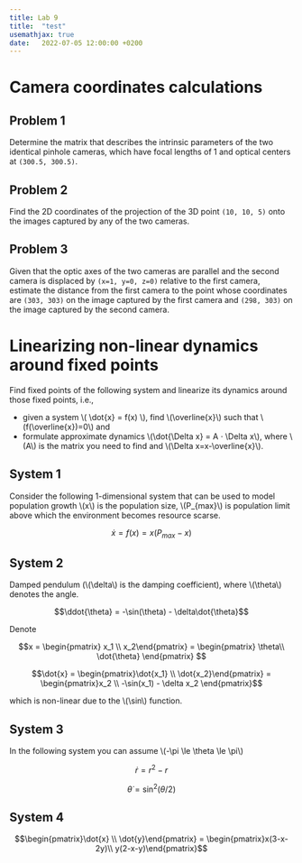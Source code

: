 ```yaml
---
title: Lab 9
title:  "test"
usemathjax: true
date:   2022-07-05 12:00:00 +0200
---
```


<script type="text/javascript" id="MathJax-script" async
  src="https://cdn.jsdelivr.net/npm/mathjax@3/es5/tex-mml-chtml.js">
</script>
# Camera coordinates calculations 

## Problem 1


Determine the matrix that describes the intrinsic parameters of the two identical pinhole cameras, which have focal lengths of 1 and optical centers at `(300.5, 300.5)`.

## Problem 2

Find the 2D coordinates of the projection of the 3D point `(10, 10, 5)` onto the images captured by any of the two cameras.

## Problem 3

Given that the optic axes of the two cameras are parallel and the second camera is displaced by `(x=1, y=0, z=0)` relative to the first camera, estimate the distance from the first camera to the point whose coordinates are `(303, 303)` on the image captured by the first camera and `(298, 303)` on the image captured by the second camera.

# Linearizing non-linear dynamics around fixed points


Find fixed points of the following system and linearize its dynamics around those fixed points, i.e., 

- given a system \\( \dot{x} = f(x) \\), find \\(\overline{x}\\) such that \\(f(\overline{x})=0\\) and 
- formulate approximate dynamics \\(\dot{\Delta x} = A ⋅ \Delta x\\), where \\(A\\) is the matrix you need to find and \\(\Delta x=x-\overline{x}\\).

## System 1

Consider the following 1-dimensional system that can be used to model population growth \\(x\\) is the population size, \\(P_{max}\\) is population limit above which the environment becomes resource scarse.

$$\dot{x} = f(x) = x(P_{max}-x)$$

## System 2

Damped pendulum (\\(\delta\\) is the damping coefficient), where \\(\theta\\) denotes the angle.

$$\ddot{\theta} = -\sin(\theta) - \delta\dot{\theta}$$

Denote

$$x = \begin{pmatrix} x_1 \\ x_2\end{pmatrix} = \begin{pmatrix} \theta\\ \dot{\theta} 
\end{pmatrix} $$


$$\dot{x} =  \begin{pmatrix}\dot{x_1} \\ \dot{x_2}\end{pmatrix} = \begin{pmatrix}x_2 \\ -\sin(x_1) - \delta x_2 \end{pmatrix}$$ 

which is non-linear due to the \\(\sin\\) function.

## System 3

In the following system you can assume \\(-\pi \le \theta \le \pi\\)


$$\dot{r} = r^2 - r$$

$$\dot{\theta} = \sin^2(\theta / 2)$$

## System 4

$$\begin{pmatrix}\dot{x} \\ \dot{y}\end{pmatrix} = 
\begin{pmatrix}x(3-x-2y)\\ y(2-x-y)\end{pmatrix}$$
